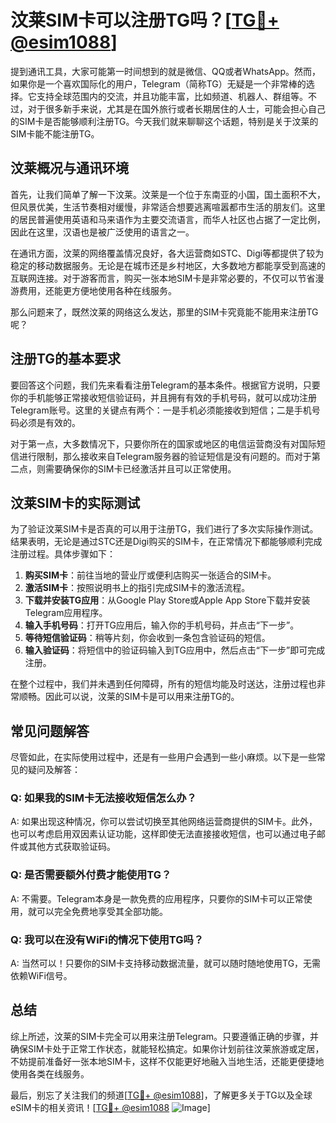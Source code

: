 # 汶莱SIM卡可以注册TG吗？[[TG💪+ @esim1088](https://t.me/s/esim1088)]

提到通讯工具，大家可能第一时间想到的就是微信、QQ或者WhatsApp。然而，如果你是一个喜欢国际化的用户，Telegram（简称TG）无疑是一个非常棒的选择。它支持全球范围内的交流，并且功能丰富，比如频道、机器人、群组等。不过，对于很多新手来说，尤其是在国外旅行或者长期居住的人士，可能会担心自己的SIM卡是否能够顺利注册TG。今天我们就来聊聊这个话题，特别是关于汶莱的SIM卡能不能注册TG。

## 汶莱概况与通讯环境

首先，让我们简单了解一下汶莱。汶莱是一个位于东南亚的小国，国土面积不大，但风景优美，生活节奏相对缓慢，非常适合想要逃离喧嚣都市生活的朋友们。这里的居民普遍使用英语和马来语作为主要交流语言，而华人社区也占据了一定比例，因此在这里，汉语也是被广泛使用的语言之一。

在通讯方面，汶莱的网络覆盖情况良好，各大运营商如STC、Digi等都提供了较为稳定的移动数据服务。无论是在城市还是乡村地区，大多数地方都能享受到高速的互联网连接。对于游客而言，购买一张本地SIM卡是非常必要的，不仅可以节省漫游费用，还能更方便地使用各种在线服务。

那么问题来了，既然汶莱的网络这么发达，那里的SIM卡究竟能不能用来注册TG呢？

## 注册TG的基本要求

要回答这个问题，我们先来看看注册Telegram的基本条件。根据官方说明，只要你的手机能够正常接收短信验证码，并且拥有有效的手机号码，就可以成功注册Telegram账号。这里的关键点有两个：一是手机必须能接收到短信；二是手机号码必须是有效的。

对于第一点，大多数情况下，只要你所在的国家或地区的电信运营商没有对国际短信进行限制，那么接收来自Telegram服务器的验证短信是没有问题的。而对于第二点，则需要确保你的SIM卡已经激活并且可以正常使用。

## 汶莱SIM卡的实际测试

为了验证汶莱SIM卡是否真的可以用于注册TG，我们进行了多次实际操作测试。结果表明，无论是通过STC还是Digi购买的SIM卡，在正常情况下都能够顺利完成注册过程。具体步骤如下：

1. **购买SIM卡**：前往当地的营业厅或便利店购买一张适合的SIM卡。
2. **激活SIM卡**：按照说明书上的指引完成SIM卡的激活流程。
3. **下载并安装TG应用**：从Google Play Store或Apple App Store下载并安装Telegram应用程序。
4. **输入手机号码**：打开TG应用后，输入你的手机号码，并点击“下一步”。
5. **等待短信验证码**：稍等片刻，你会收到一条包含验证码的短信。
6. **输入验证码**：将短信中的验证码输入到TG应用中，然后点击“下一步”即可完成注册。

在整个过程中，我们并未遇到任何障碍，所有的短信均能及时送达，注册过程也非常顺畅。因此可以说，汶莱的SIM卡是可以用来注册TG的。

## 常见问题解答

尽管如此，在实际使用过程中，还是有一些用户会遇到一些小麻烦。以下是一些常见的疑问及解答：

### Q: 如果我的SIM卡无法接收短信怎么办？
A: 如果出现这种情况，你可以尝试切换至其他网络运营商提供的SIM卡。此外，也可以考虑启用双因素认证功能，这样即使无法直接接收短信，也可以通过电子邮件或其他方式获取验证码。

### Q: 是否需要额外付费才能使用TG？
A: 不需要。Telegram本身是一款免费的应用程序，只要你的SIM卡可以正常使用，就可以完全免费地享受其全部功能。

### Q: 我可以在没有WiFi的情况下使用TG吗？
A: 当然可以！只要你的SIM卡支持移动数据流量，就可以随时随地使用TG，无需依赖WiFi信号。

## 总结

综上所述，汶莱的SIM卡完全可以用来注册Telegram。只要遵循正确的步骤，并确保SIM卡处于正常工作状态，就能轻松搞定。如果你计划前往汶莱旅游或定居，不妨提前准备好一张本地SIM卡，这样不仅能更好地融入当地生活，还能更便捷地使用各类在线服务。

最后，别忘了关注我们的频道[[TG💪+ @esim1088](https://t.me/s/esim1088)]，了解更多关于TG以及全球eSIM卡的相关资讯！[[TG💪+ @esim1088](https://t.me/s/esim1088) ![Image](https://i.postimg.cc/4NQfJmqS/Snipaste-2025-05-13-00-14-12.png)]